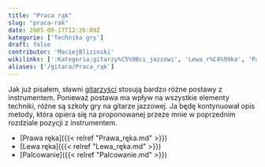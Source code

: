 ```yaml
---
title: "Praca rąk"
slug: "praca-rak"
date: 2005-09-17T12:26:09Z
kategorie: ['Technika gry']
draft: false
contributor: 'MaciejBlizinski'
wikilinks: [':Kategoria:gitarzy%C5%9Bci_jazzowi', 'Lewa_r%C4%99ka', 'Palcowanie', 'Prawa_r%C4%99ka']
aliases: ['/gitara/Praca_rąk']
---
```

Jak już pisałem, sławni
[gitarzyści](/kategorie/gitarzysci-jazzowi "Kategoria gitarzyści jazzowi") stosują bardzo
różne postawy z instrumentem. Ponieważ postawa ma wpływ na wszystkie
elementy techniki, różne są szkoły gry na gitarze jazzowej. Ja będę
kontynuował opis metody, która opiera się na proponowanej przeze mnie w
poprzednim rozdziale pozycji z instrumentem.

  - [Prawa ręka]({{< relref "Prawa_ręka.md" >}})
  - [Lewa ręka]({{< relref "Lewa_ręka.md" >}})
  - [Palcowanie]({{< relref "Palcowanie.md" >}})

